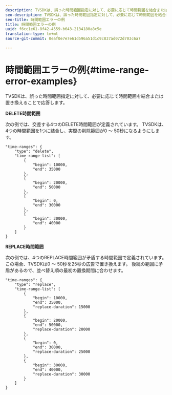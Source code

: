```yaml
---
description: TVSDKは、誤った時間範囲指定に対して、必要に応じて時間範囲を結合または置き換えることで応答します。
seo-description: TVSDKは、誤った時間範囲指定に対して、必要に応じて時間範囲を結合または置き換えることで応答します。
seo-title: 時間範囲エラーの例
title: 時間範囲エラーの例
uuid: f6cc1e61-8f42-4559-b643-2134180a8c5e
translation-type: tm+mt
source-git-commit: 0eaf0e7e7e61d596a51d1c9c837ad072d703c6a7

---
```



# 時間範囲エラーの例{#time-range-error-examples}

TVSDKは、誤った時間範囲指定に対して、必要に応じて時間範囲を結合または置き換えることで応答します。

**DELETE時間範囲**

次の例では、交差する4つのDELETE時間範囲が定義されています。 TVSDKは、4つの時間範囲を1つに結合し、実際の削除範囲が0 ～ 50秒になるようにします。

```
"time-ranges": {
    "type": "delete",
    "time-range-list": [
        {
            "begin": 10000,
            "end": 35000
        },
        {
            "begin": 20000,
            "end": 50000
        },
        {
            "begin": 0,
            "end": 30000
        },
        {
            "begin": 30000,
            "end": 40000
        }
    ]
}
```

**REPLACE時間範囲**

次の例では、4つのREPLACE時間範囲が矛盾する時間範囲で定義されています。 この場合、TVSDKは0 ～ 50秒を25秒の広告で置き換えます。 後続の範囲に矛盾があるので、並べ替え順の最初の置換期間に合わせます。

```
"time-ranges": {
    "type": "replace",
    "time-range-list": [
        {
            "begin": 10000,
            "end": 35000,
            "replace-duration": 15000
        },
        {
            "begin": 20000,
            "end": 50000,
            "replace-duration": 20000
        },
        {
            "begin": 0,
            "end": 30000,
            "replace-duration": 25000
        },
        {
            "begin": 30000,
            "end": 40000,
            "replace-duration": 30000
        }
    ]
}
```

